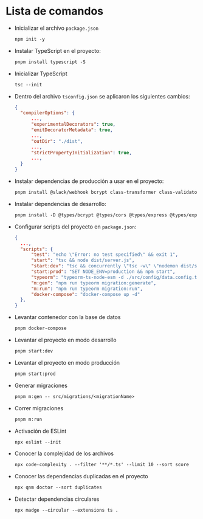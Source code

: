 # Lista de comandos

- Inicializar el archivo `package.json`
  
  ```txt
  npm init -y
  ```

- Instalar TypeScript en el proyecto:

  ```txt
  pnpm install typescript -S
  ```

- Inicializar TypeScript

  ```txt
  tsc --init
  ```

- Dentro del archivo `tsconfig.json` se aplicaron los siguientes cambios:

  ```json
  {
    "compilerOptions": {
        ...,
        "experimentalDecorators": true,
        "emitDecoratorMetadata": true,
        ...,
        "outDir": "./dist",
        ...,
        "strictPropertyInitialization": true, 
        ...,
    }
  }
  ```

- Instalar dependencias de producción a usar en el proyecto:
  
  ```txt
  pnpm install @slack/webhook bcrypt class-transformer class-validator colors cors dotenv express express-fileupload express-validator jsonwebtoken morgan morgan-body multer mysql passport passport-jwt passport-local reflect-metadata typeorm typeorm-naming-strategies typescript uuid -S
  ```

- Instalar dependencias de desarrollo:

  ```txt
  pnpm install -D @types/bcrypt @types/cors @types/express @types/express-fileupload @types/express-validator @types/jsonwebtoken @types/morgan @types/multer @types/node@"*" @types/passport @types/passport-jwt @types/passport-local @types/uuid concurrently eslint nodemon ts-node
  ```

- Configurar scripts del proyecto en `package.json`:

  ```json
  {
    ...,
    "scripts": {
        "test": "echo \"Error: no test specified\" && exit 1",
        "start": "tsc && node dist/server.js",
        "start:dev": "tsc && concurrently \"tsc -w\" \"nodemon dist/server.js\"",
        "start:prod": "SET NODE_ENV=production && npm start",
        "typeorm": "typeorm-ts-node-esm -d ./src/config/data.config.ts",
        "m:gen": "npm run typeorm migration:generate",
        "m:run": "npm run typeorm migration:run",
        "docker-compose": "docker-compose up -d"
    },
  }
  ```

- Levantar contenedor con la base de datos

  ```txt
  pnpm docker-compose
  ```

- Levantar el proyecto en modo desarrollo

  ```txt
  pnpm start:dev
  ```

- Levantar el proyecto en modo producción

  ```txt
  pnpm start:prod
  ```

- Generar migraciones

  ```txt
  pnpm m:gen -- src/migrations/<migrationName>
  ```

- Correr migraciones

  ```txt
  pnpm m:run
  ```

- Activación de ESLint

  ```txt
  npx eslint --init
  ```

- Conocer la complejidad de los archivos

  ```txt
  npx code-complexity . --filter '**/*.ts' --limit 10 --sort score
  ```

- Conocer las dependencias duplicadas en el proyecto
  
  ```txt
  npx qnm doctor --sort duplicates
  ```

- Detectar dependencias circulares

  ```txt
  npx madge --circular --extensions ts .
  ```
